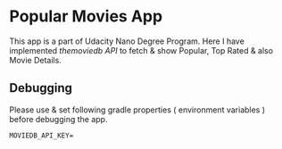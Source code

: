 # Popular Movies App

This app is a part of Udacity Nano Degree Program. Here I have implemented *themoviedb API* to fetch & show Popular, Top Rated & also Movie Details.

## Debugging

Please use & set following gradle properties ( environment variables ) before debugging the app.

```
MOVIEDB_API_KEY=
```